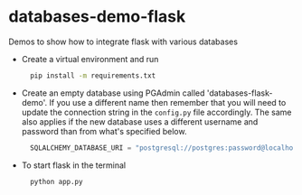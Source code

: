 # databases-demo-flask
Demos to show how to integrate flask with various databases

- Create a virtual environment and run

  ```bash
    pip install -m requirements.txt
  ```
- Create an empty database using PGAdmin called 'databases-flask-demo'. If you use a different name then remember that you will need to update the connection string in the ```config.py``` file accordingly. The same also applies if the new database uses a different username and password than from what's specified below.

  ```python
    SQLALCHEMY_DATABASE_URI = "postgresql://postgres:password@localhost:5432/databases-flask-demo"
  ```

- To start flask in the terminal 

  ```bash
    python app.py
  ```
